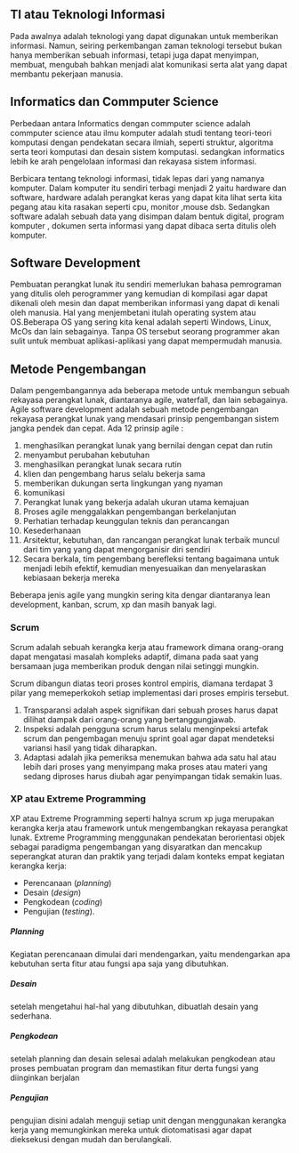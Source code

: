## TI atau Teknologi Informasi
Pada awalnya adalah teknologi yang dapat digunakan untuk memberikan informasi. Namun, seiring perkembangan zaman teknologi tersebut bukan hanya memberikan sebuah informasi, tetapi juga dapat menyimpan, membuat, mengubah bahkan menjadi alat komunikasi serta alat yang dapat membantu pekerjaan manusia.

## Informatics dan Commputer Science
Perbedaan antara Informatics dengan commputer science adalah commputer science atau ilmu komputer adalah studi tentang teori-teori komputasi dengan pendekatan secara ilmiah, seperti struktur, algoritma serta teori komputasi dan desain sistem komputasi. sedangkan informatics lebih ke arah pengelolaan informasi dan rekayasa sistem informasi.

Berbicara tentang teknologi informasi, tidak lepas dari yang namanya komputer. Dalam komputer itu sendiri terbagi menjadi 2 yaitu hardware dan software, hardware adalah perangkat keras yang dapat kita lihat serta kita pegang atau kita rasakan seperti cpu, monitor ,mouse dsb. Sedangkan software adalah sebuah data yang disimpan dalam bentuk digital, program komputer , dokumen serta informasi yang dapat dibaca serta ditulis oleh komputer.

## Software Development
Pembuatan perangkat lunak itu sendiri memerlukan bahasa pemrograman yang ditulis oleh perogrammer yang kemudian di kompilasi agar dapat dikenali oleh mesin dan dapat memberikan informasi yang dapat di kenali oleh manusia. Hal yang menjembetani itulah operating system atau OS.Beberapa OS yang sering kita kenal adalah seperti Windows, Linux, McOs dan lain sebagainya. Tanpa OS tersebut seorang programmer akan sulit untuk membuat aplikasi-aplikasi yang dapat mempermudah manusia.

## Metode Pengembangan
Dalam pengembangannya ada beberapa metode untuk membangun sebuah rekayasa perangkat lunak, diantaranya agile, waterfall, dan lain sebagainya. Agile software development adalah sebuah metode pengembangan rekayasa perangkat lunak yang mendasari prinsip pengembangan sistem jangka pendek dan cepat.
Ada 12 prinsip agile : 
1. menghasilkan perangkat lunak yang bernilai dengan cepat dan rutin
2. menyambut perubahan kebutuhan 
3. menghasilkan perangkat lunak secara rutin
4. klien dan pengembang harus selalu bekerja sama
5. memberikan dukungan serta lingkungan yang nyaman 
6. komunikasi
7. Perangkat lunak yang bekerja adalah ukuran utama kemajuan
8. Proses agile menggalakkan pengembangan berkelanjutan
9. Perhatian terhadap keunggulan teknis dan perancangan
10. Kesederhanaan
11. Arsitektur, kebutuhan, dan rancangan perangkat lunak terbaik muncul dari tim yang yang dapat mengorganisir diri sendiri
12. Secara berkala, tim pengembang berefleksi tentang bagaimana untuk menjadi lebih efektif, kemudian menyesuaikan dan menyelaraskan kebiasaan bekerja mereka

Beberapa jenis agile yang mungkin sering kita dengar diantaranya lean development, kanban, scrum, xp dan masih banyak lagi.

### Scrum 
Scrum adalah sebuah kerangka kerja atau framework dimana orang-orang dapat mengatasi masalah kompleks adaptif, dimana pada saat yang bersamaan juga memberikan produk dengan nilai setinggi mungkin.

Scrum dibangun diatas teori proses kontrol empiris, diamana terdapat 3 pilar yang memeperkokoh setiap implementasi dari proses empiris tersebut.
1. Transparansi adalah aspek signifikan dari sebuah proses harus dapat dilihat dampak dari orang-orang yang bertanggungjawab.
2. Inspeksi adalah pengguna scrum harus selalu menginpeksi artefak scrum dan pengembagan menuju sprint goal agar dapat mendeteksi variansi hasil yang tidak diharapkan.
3. Adaptasi adalah jika pemeriksa menemukan bahwa ada satu hal atau lebih dari proses yang menyimpang maka proses atau materi yang sedang diproses harus diubah agar penyimpangan tidak semakin luas.

### XP atau Extreme Programming
XP atau Extreme Programming seperti halnya scrum xp juga merupakan kerangka kerja atau framework untuk mengembangkan rekayasa perangkat lunak. Extreme Programming menggunakan pendekatan berorientasi objek sebagai paradigma pengembangan yang disyaratkan dan mencakup seperangkat aturan dan praktik yang terjadi dalam konteks empat kegiatan kerangka kerja: 
* Perencanaan (*planning*)
* Desain (*design*)
* Pengkodean (*coding*)
* Pengujian (*testing*).

##### Planning
Kegiatan perencanaan dimulai dari mendengarkan, yaitu mendengarkan apa kebutuhan serta fitur atau fungsi apa saja yang dibutuhkan.
##### Desain
setelah mengetahui hal-hal yang dibutuhkan, dibuatlah desain yang sederhana.
##### Pengkodean
setelah planning dan desain selesai adalah melakukan pengkodean atau proses pembuatan program dan memastikan fitur derta fungsi yang diinginkan berjalan
##### Pengujian
pengujian disini adalah menguji setiap unit dengan menggunakan kerangka kerja yang memungkinkan mereka untuk diotomatisasi agar dapat dieksekusi dengan mudah dan berulangkali.


